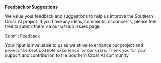 **Feedback or Suggestions**

We value your feedback and suggestions to help us improve the Southern Cross AI project. If you have any ideas, comments, or concerns, please feel free to submit them via our GitHub issues page:

[Submit Feedback](https://github.com/Southern-Cross-AI/WebSite/issues)

Your input is invaluable to us as we strive to enhance our project and provide the best possible experience for our users. Thank you for your support and contribution to the Southern Cross AI community!
